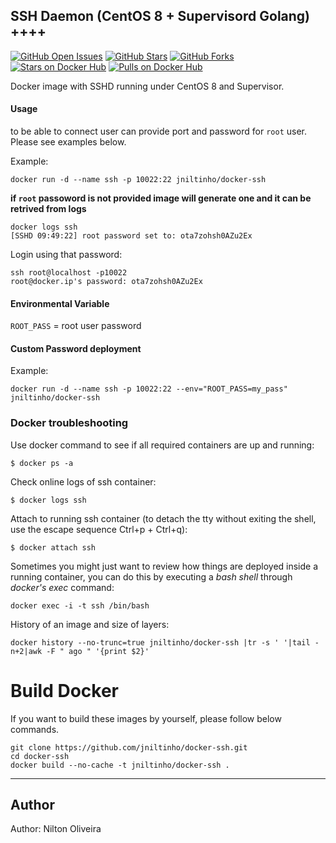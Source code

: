 ## SSH Daemon (CentOS 8 + Supervisord Golang) ++++

[![GitHub Open Issues](https://img.shields.io/github/issues/jniltinho/docker-ssh.svg)](https://github.com/jniltinho/docker-ssh/issues)
[![GitHub Stars](https://img.shields.io/github/stars/jniltinho/docker-ssh.svg)](https://github.com/jniltinho/docker-ssh)
[![GitHub Forks](https://img.shields.io/github/forks/jniltinho/docker-ssh.svg)](https://github.com/jniltinho/docker-ssh)
[![Stars on Docker Hub](https://img.shields.io/docker/stars/jniltinho/docker-ssh.svg)](https://hub.docker.com/r/jniltinho/docker-ssh)
[![Pulls on Docker Hub](https://img.shields.io/docker/pulls/jniltinho/docker-ssh.svg)](https://hub.docker.com/r/jniltinho/docker-ssh)



Docker image with SSHD running under CentOS 8 and Supervisor.

#### Usage
to be able to connect user can provide port and password for `root` user. Please see examples below.

Example:

	docker run -d --name ssh -p 10022:22 jniltinho/docker-ssh

**if `root` passoword is not provided image will generate one and it can be retrived from logs**

    docker logs ssh
    [SSHD 09:49:22] root password set to: ota7zohsh0AZu2Ex

Login using that password:

    ssh root@localhost -p10022
    root@docker.ip's password: ota7zohsh0AZu2Ex

#### Environmental Variable

`ROOT_PASS` = root user password

#### Custom Password deployment

Example:

	docker run -d --name ssh -p 10022:22 --env="ROOT_PASS=my_pass" jniltinho/docker-ssh

### Docker troubleshooting


Use docker command to see if all required containers are up and running:

    $ docker ps -a

Check online logs of ssh container:

    $ docker logs ssh

Attach to running ssh container (to detach the tty without exiting the shell,
use the escape sequence Ctrl+p + Ctrl+q):

    $ docker attach ssh

Sometimes you might just want to review how things are deployed inside a running container, you can do this by executing a _bash shell_ through _docker's exec_ command:

    docker exec -i -t ssh /bin/bash

History of an image and size of layers:

    docker history --no-trunc=true jniltinho/docker-ssh |tr -s ' '|tail -n+2|awk -F " ago " '{print $2}'


# Build Docker

If you want to build these images by yourself, please follow below commands.

```
git clone https://github.com/jniltinho/docker-ssh.git
cd docker-ssh
docker build --no-cache -t jniltinho/docker-ssh .
```

---
## Author

Author: Nilton Oliveira

